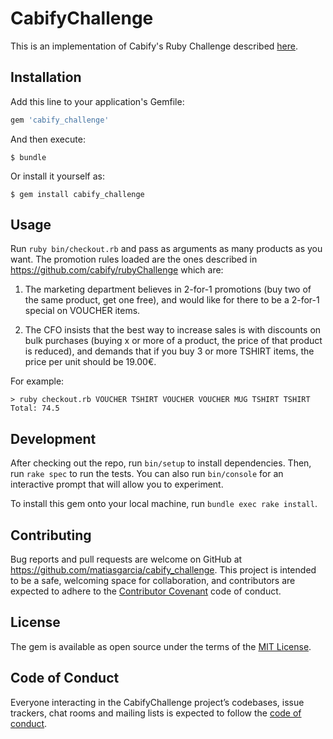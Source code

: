 # CabifyChallenge

This is an implementation of Cabify's Ruby Challenge described [here](https://github.com/cabify/rubyChallenge).

## Installation

Add this line to your application's Gemfile:

```ruby
gem 'cabify_challenge'
```

And then execute:

    $ bundle

Or install it yourself as:

    $ gem install cabify_challenge

## Usage

Run `ruby bin/checkout.rb` and pass as arguments as many products as you want.
The promotion rules loaded are the ones described in https://github.com/cabify/rubyChallenge which are:

1) The marketing department believes in 2-for-1 promotions (buy two of the same product, get one free), and would like for there to be a 2-for-1 special on VOUCHER items.

2) The CFO insists that the best way to increase sales is with discounts on bulk purchases (buying x or more of a product, the price of that product is reduced), and demands that if you buy 3 or more TSHIRT items, the price per unit should be 19.00€.

For example:

````
> ruby checkout.rb VOUCHER TSHIRT VOUCHER VOUCHER MUG TSHIRT TSHIRT
Total: 74.5
````

## Development

After checking out the repo, run `bin/setup` to install dependencies. Then, run `rake spec` to run the tests. You can also run `bin/console` for an interactive prompt that will allow you to experiment.

To install this gem onto your local machine, run `bundle exec rake install`.

## Contributing

Bug reports and pull requests are welcome on GitHub at https://github.com/matiasgarcia/cabify_challenge. This project is intended to be a safe, welcoming space for collaboration, and contributors are expected to adhere to the [Contributor Covenant](http://contributor-covenant.org) code of conduct.

## License

The gem is available as open source under the terms of the [MIT License](https://opensource.org/licenses/MIT).

## Code of Conduct

Everyone interacting in the CabifyChallenge project’s codebases, issue trackers, chat rooms and mailing lists is expected to follow the [code of conduct](https://github.com/[USERNAME]/cabify_challenge/blob/master/CODE_OF_CONDUCT.md).
